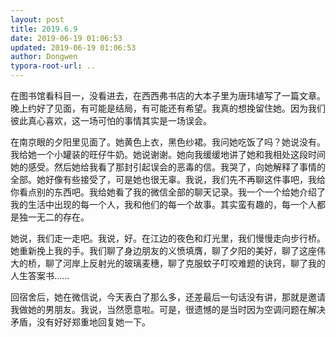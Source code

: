 ```yaml
---
layout: post
title: 2019.6.9
date: 2019-06-19 01:06:53
updated: 2019-06-19 01:06:53
author: Dongwen
typora-root-url: ..
---
```




在图书馆看科目一，没看进去，在西西弗书店的大本子里为唐玮埴写了一篇文章。晚上约好了见面，有可能是结局，有可能还有希望。我真的想挽留住她。因为我们彼此真心喜欢，这一场可怕的事情其实是一场误会。

在南京眼的夕阳里见面了。她黄色上衣，黑色纱裙。我问她吃饭了吗？她说没有。我给她一个小罐装的旺仔牛奶。她说谢谢。她向我缓缓地讲了她和我相处这段时间她的感受。然后她给我看了那封引起误会的恶毒的信。我哭了，向她解释了事情的全部。她好像有些接受了，可是她也很无辜。我说，我们先不再聊这件事吧，我给你看点别的东西吧。我给她看了我的微信全部的聊天记录。我一个一个给她介绍了我的生活中出现的每一个人，我和他们的每一个故事。其实蛮有趣的，每一个人都是独一无二的存在。

她说，我们走一走吧。我说，好。在江边的夜色和灯光里，我们慢慢走向步行桥。她重新挽上我的手。我们聊了身边朋友的义愤填膺，聊了夕阳的美好，聊了这座伟大的桥，聊了河岸上反射光的玻璃麦穗，聊了克服蚊子叮咬难题的诀窍，聊了我的人生答案书……

回宿舍后，她在微信说，今天表白了那么多，还差最后一句话没有讲，那就是邀请我做她的男朋友。我说，当然愿意啦。可是，很遗憾的是当时因为空调问题在解决矛盾，没有好好郑重地回复她一下。
